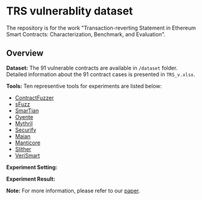 # TRS vulnerablity dataset
The repository is for the work "Transaction-reverting Statement in Ethereum Smart Contracts: Characterization, Benchmark, and Evaluation".

## Overview
**Dataset:** The 91 vulnerable contracts are available in `/dataset` folder. Detailed information about the 91 contract cases is presented in `TRS_v.xlsx`.

**Tools:** Ten representive tools for experiments are listed below:
* [ContractFuzzer](https://github.com/gongbell/ContractFuzzer)
* [sFuzz](https://github.com/duytai/sFuzz)
* [SmarTian](https://github.com/SoftSec-KAIST/Smartian)
* [Oyente](https://github.com/enzymefinance/oyente)
* [Mythril](https://github.com/ConsenSys/mythril)
* [Securify](https://github.com/eth-sri/securify)
* [Maian](https://github.com/ivicanikolicsg/MAIAN)
* [Manticore](https://github.com/trailofbits/manticore)
* [Slither](https://github.com/crytic/slither)
* [VeriSmart](https://github.com/kupl/VeriSmart-public)

**Experiment Setting:**



**Experiment Result:**



**Note:** For more information, please refer to our [paper]().